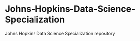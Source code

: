 Johns-Hopkins-Data-Science-Specialization
=========================================

Johns Hopkins Data Science Specialization repository
